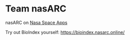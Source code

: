 # Team nasARC

nasARC on [Nasa Space Apps](https://www.spaceappschallenge.org/2025/find-a-team/arc15/)

Try out BioIndex yourself: https://bioindex.nasarc.online/
